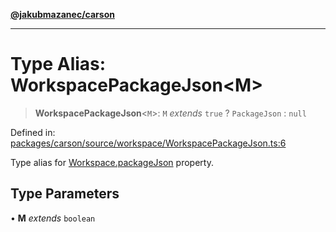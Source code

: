 [**@jakubmazanec/carson**](../README.md)

---

# Type Alias: WorkspacePackageJson\<M\>

> **WorkspacePackageJson**\<`M`\>: `M` _extends_ `true` ? `PackageJson` : `null`

Defined in:
[packages/carson/source/workspace/WorkspacePackageJson.ts:6](https://github.com/jakubmazanec/tools/blob/0373298af23ca7b778987184cd6fcccd21ae54be/packages/carson/source/workspace/WorkspacePackageJson.ts#L6)

Type alias for [Workspace.packageJson](../classes/Workspace.md#packagejson) property.

## Type Parameters

• **M** _extends_ `boolean`
